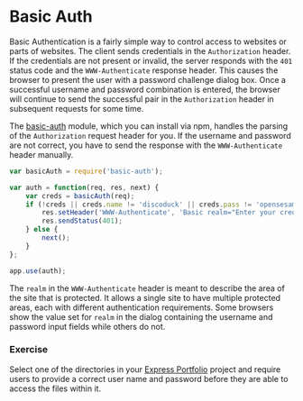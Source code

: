 # Basic Auth

Basic Authentication is a fairly simple way to control access to websites or parts of websites. The client sends credentials in the `Authorization` header. If the credentials are not present or invalid, the server responds with the `401` status code and  the `WWW-Authenticate` response header. This causes the browser to present the user with a password challenge dialog box. Once a successful username and password combination is entered, the browser will continue to send the successful pair in the `Authorization` header in subsequent requests for some time.

The [basic-auth](https://github.com/jshttp/basic-auth) module, which you can install via npm, handles the parsing of the `Authorization` request header for you. If the username and password are not correct, you have to send the response with the `WWW-Authenticate` header manually.

```js
var basicAuth = require('basic-auth');

var auth = function(req, res, next) {
    var creds = basicAuth(req);
    if (!creds || creds.name != 'discoduck' || creds.pass != 'opensesame') {
        res.setHeader('WWW-Authenticate', 'Basic realm="Enter your credentials to see this stuff."');
        res.sendStatus(401);
    } else {
        next();
    }
};

app.use(auth);
```

The `realm` in the `WWW-Authenticate` header is meant to describe the area of the site that is protected. It allows a single site to have multiple protected areas, each with different authentication requirements. Some browsers show the value set for `realm` in the dialog containing the username and password input fields while others do not.

### Exercise

Select one of the directories in your [Express Portfolio](wk6_express) project and require users to provide a correct user name and password before they are able to access the files within it.




